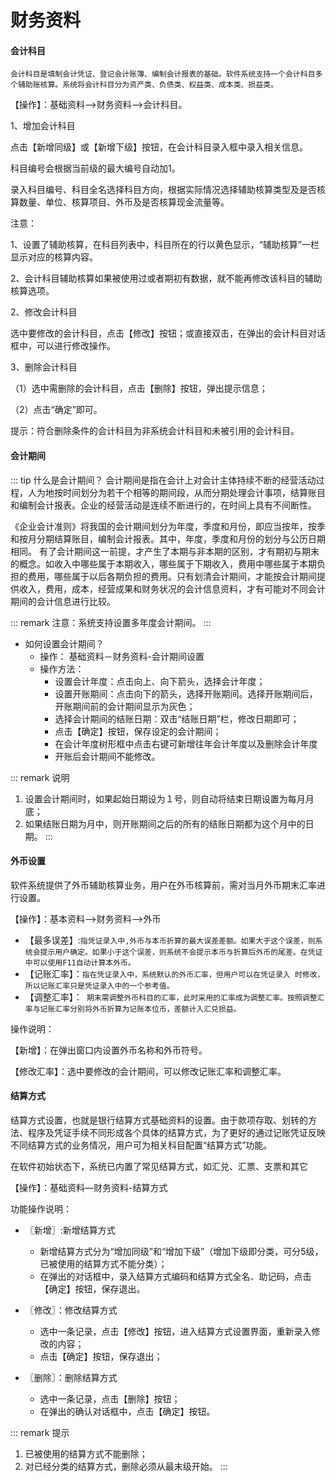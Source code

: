 # 财务资料
#### 会计科目
`会计科目是填制会计凭证、登记会计账簿、编制会计报表的基础。软件系统支持一个会计科目多个辅助账核算。系统将会计科目分为资产类、负债类、权益类、成本类、损益类。`

【操作】：基础资料-->财务资料-->会计科目。

1、增加会计科目

点击【新增同级】或【新增下级】按钮，在会计科目录入框中录入相关信息。

科目编号会根据当前级的最大编号自动加1。

录入科目编号、科目全名选择科目方向，根据实际情况选择辅助核算类型及是否核算数量、单位、核算项目、外币及是否核算现金流量等。

注意：

1、设置了辅助核算，在科目列表中，科目所在的行以黄色显示，“辅助核算”一栏显示对应的核算内容。

2、会计科目辅助核算如果被使用过或者期初有数据，就不能再修改该科目的辅助核算选项。

2、修改会计科目

选中要修改的会计科目，点击【修改】按钮；或直接双击，在弹出的会计科目对话框中，可以进行修改操作。

3、删除会计科目

（1）选中需删除的会计科目，点击【删除】按钮，弹出提示信息；

（2）点击“确定”即可。

提示：符合删除条件的会计科目为非系统会计科目和未被引用的会计科目。
#### 会计期间
::: tip 什么是会计期间？
会计期间是指在会计上对会计主体持续不断的经营活动过程，人为地按时间划分为若干个相等的期间段，从而分期处理会计事项，结算账目和编制会计报表。企业的经营活动是连续不断进行的，在时间上具有不间断性。

《企业会计准则》将我国的会计期间划分为年度，季度和月份，即应当按年，按季和按月分期结算账目，编制会计报表。其中，年度，季度和月份的划分与公历日期相同。 有了会计期间这一前提，才产生了本期与非本期的区别，才有期初与期末的概念。如收入中哪些属于本期收入，哪些属于下期收入，费用中哪些属于本期负担的费用，哪些属于以后各期负担的费用。只有划清会计期间，才能按会计期间提供收入，费用，成本，经营成果和财务状况的会计信息资料，才有可能对不同会计期间的会计信息进行比较。

::: remark 注意：系统支持设置多年度会计期间。
:::
- 如何设置会计期间？
  - 操作： 基础资料－财务资料-会计期间设置
  - 操作方法：
    - 设置会计年度：点击向上、向下箭头，选择会计年度；
    - 设置开账期间：点击向下的箭头，选择开账期间。选择开账期间后，开账期间前的会计期间显示为灰色；
    - 选择会计期间的结账日期：双击“结账日期”栏，修改日期即可；
    - 点击【确定】按钮，保存设定的会计期间；
    - 在会计年度树形框中点击右键可新增往年会计年度以及删除会计年度
    - 开账后会计期间不能修改。

::: remark 说明
1. 设置会计期间时，如果起始日期设为１号，则自动将结束日期设置为每月月底；
2. 如果结账日期为月中，则开账期间之后的所有的结账日期都为这个月中的日期。
:::
#### 外币设置
软件系统提供了外币辅助核算业务，用户在外币核算前，需对当月外币期末汇率进行设置。

【操作】：基本资料-->财务资料-->外币
- 【最多误差】:`指凭证录入中,外币与本币折算的最大误差差额。如果大于这个误差，则系统会提示用户确定。如果小于这个误差，则系统不会提示本币与折算后外币的尾差。在凭证中可以使用F11自动计算本外币。`
- 【记账汇率】：`指在凭证录入中，系统默认的外币汇率，但用户可以在凭证录入 时修改，所以记账汇率只是凭证录入中的一个参考值。`
- 【调整汇率】：` 期末需调整外币科目的汇率，此时采用的汇率成为调整汇率。按照调整汇率与记账汇率分别将外币折算为记账本位币，差额计入汇兑损益。`

操作说明：

【新增】：在弹出窗口内设置外币名称和外币符号。

【修改汇率】：选中要修改的会计期间，可以修改记账汇率和调整汇率。

#### 结算方式
结算方式设置，也就是银行结算方式基础资料的设置。由于款项存取、划转的方法、程序及凭证手续不同形成各个具体的结算方式，为了更好的通过记账凭证反映不同结算方式的业务情况，用户可为相关科目配置“结算方式”功能。

在软件初始状态下，系统已内置了常见结算方式，如汇兑、汇票、支票和其它

【操作】：基础资料—财务资料-结算方式

功能操作说明：

- 〖新增〗:新增结算方式
  - 新增结算方式分为“增加同级”和“增加下级”（增加下级即分类，可分5级，已被使用的结算方式不能分类）；
  - 在弹出的对话框中，录入结算方式编码和结算方式全名、助记码，点击【确定】按钮，保存退出。

- 〖修改〗：修改结算方式
  - 选中一条记录，点击【修改】按钮，进入结算方式设置界面，重新录入修改的内容；
  - 点击【确定】按钮，保存退出；

- 〖删除〗：删除结算方式
  - 选中一条记录，点击【删除】按钮；
  - 在弹出的确认对话框中，点击【确定】按钮。

::: remark 提示
1. 已被使用的结算方式不能删除；
1. 对已经分类的结算方式，删除必须从最末级开始。
:::